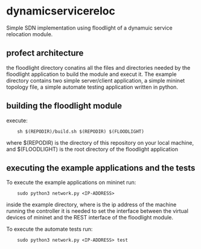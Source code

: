 # dynamicservicereloc
Simple SDN implementation using floodlight of a dynamuic service relocation module.

## profect architecture
the floodlight directory conatins all the files and directories needed by the floodlight
application to build the module and execut it.
The example directory contains two simple server/client application, a simple mininet
topology file, a simple automate testing application written in python.

## building the floodlight module

execute:

		sh $(REPODIR)/build.sh $(REPODIR) $(FLOODLIGHT)

where $(REPODIR) is the directory of this repository on your local machine, and $(FLOODLIGHT)
is the root directory of the floodlight application

## executing the example applications and the tests

To execute the example applications on mininet run:

		sudo python3 network.py <IP-ADDRESS>
		
inside the example directory, where <IP-ADDRESS> is the ip address of the machine running the controller
it is needed to set the interface between the virtual devices of mininet and the REST interface of the
floodlight module.

To execute the automate tests run:

		sudo python3 network.py <IP-ADDRESS> test
